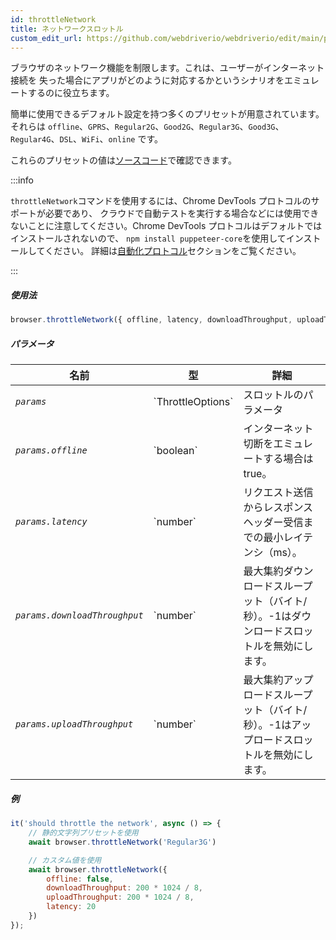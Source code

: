 ```yaml
---
id: throttleNetwork
title: ネットワークスロットル
custom_edit_url: https://github.com/webdriverio/webdriverio/edit/main/packages/webdriverio/src/commands/browser/throttleNetwork.ts
---
```


ブラウザのネットワーク機能を制限します。これは、ユーザーがインターネット接続を
失った場合にアプリがどのように対応するかというシナリオをエミュレートするのに役立ちます。

簡単に使用できるデフォルト設定を持つ多くのプリセットが用意されています。
それらは `offline`、`GPRS`、`Regular2G`、`Good2G`、`Regular3G`、`Good3G`、
`Regular4G`、`DSL`、`WiFi`、`online` です。

これらのプリセットの値は[ソースコード](https://github.com/webdriverio/webdriverio/blob/6824e4eb118a8d20685f12f4bc42f13fd56f8a25/packages/webdriverio/src/commands/browser/throttleNetwork.js#L29)で確認できます。

:::info

`throttleNetwork`コマンドを使用するには、Chrome DevTools プロトコルのサポートが必要であり、
クラウドで自動テストを実行する場合などには使用できないことに注意してください。Chrome DevTools プロトコルはデフォルトではインストールされないので、
`npm install puppeteer-core`を使用してインストールしてください。
詳細は[自動化プロトコル](/docs/automationProtocols)セクションをご覧ください。

:::

##### 使用法

```js
browser.throttleNetwork({ offline, latency, downloadThroughput, uploadThroughput })
```

##### パラメータ

<table>
  <thead>
    <tr>
      <th>名前</th><th>型</th><th>詳細</th>
    </tr>
  </thead>
  <tbody>
    <tr>
      <td><code><var>params</var></code></td>
      <td>`ThrottleOptions`</td>
      <td>スロットルのパラメータ</td>
    </tr>
    <tr>
      <td><code><var>params.offline</var></code></td>
      <td>`boolean`</td>
      <td>インターネット切断をエミュレートする場合はtrue。</td>
    </tr>
    <tr>
      <td><code><var>params.latency</var></code></td>
      <td>`number`</td>
      <td>リクエスト送信からレスポンスヘッダー受信までの最小レイテンシ（ms）。</td>
    </tr>
    <tr>
      <td><code><var>params.downloadThroughput</var></code></td>
      <td>`number`</td>
      <td>最大集約ダウンロードスループット（バイト/秒）。-1はダウンロードスロットルを無効にします。</td>
    </tr>
    <tr>
      <td><code><var>params.uploadThroughput</var></code></td>
      <td>`number`</td>
      <td>最大集約アップロードスループット（バイト/秒）。-1はアップロードスロットルを無効にします。</td>
    </tr>
  </tbody>
</table>

##### 例

```js title="throttleNetwork.js"
it('should throttle the network', async () => {
    // 静的文字列プリセットを使用
    await browser.throttleNetwork('Regular3G')

    // カスタム値を使用
    await browser.throttleNetwork({
        offline: false,
        downloadThroughput: 200 * 1024 / 8,
        uploadThroughput: 200 * 1024 / 8,
        latency: 20
    })
});
```